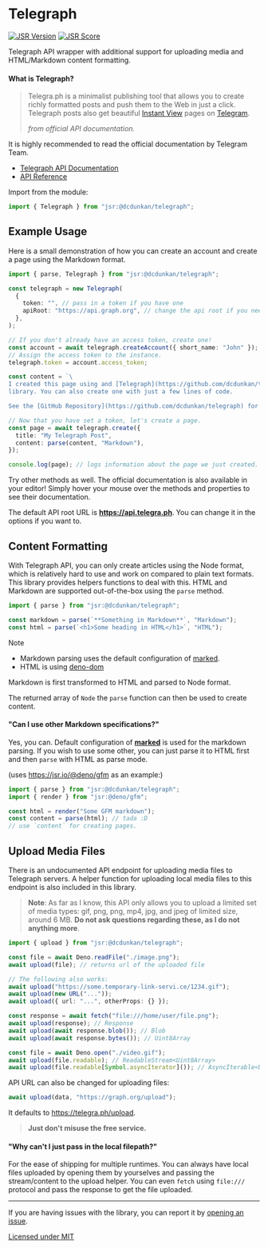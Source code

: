 # Telegraph

[![JSR Version](https://jsr.io/badges/@dcdunkan/telegraph)](https://jsr.io/@dcdunkan/telegraph)
[![JSR Score](https://jsr.io/badges/@dcdunkan/telegraph/score)](https://jsr.io/@dcdunkan/telegraph/score)

Telegraph API wrapper with additional support for uploading media and
HTML/Markdown content formatting.

#### What is Telegraph?

> Telegra.ph is a minimalist publishing tool that allows you to create richly
> formatted posts and push them to the Web in just a click. Telegraph posts also
> get beautiful [Instant View](https://telegram.org/blog/instant-view) pages on
> [Telegram](https://telegram.org).
>
> _from official API documentation._

It is highly recommended to read the official documentation by Telegram Team.

- [Telegraph API Documentation](https://telegra.ph/api)
- [API Reference](https://jsr.io/@dcdunkan/telegraph/doc)

Import from the module:

```ts
import { Telegraph } from "jsr:@dcdunkan/telegraph";
```

## Example Usage

Here is a small demonstration of how you can create an account and create a page
using the Markdown format.

```ts
import { parse, Telegraph } from "jsr:@dcdunkan/telegraph";

const telegraph = new Telegraph(
  {
    token: "", // pass in a token if you have one
    apiRoot: "https://api.graph.org", // change the api root if you need to
  },
);

// If you don't already have an access token, create one!
const account = await telegraph.createAccount({ short_name: "John" });
// Assign the access token to the instance.
telegraph.token = account.access_token;

const content = `\
I created this page using and [Telegraph](https://github.com/dcdunkan/telegraph)
library. You can also create one with just a few lines of code.

See the [GitHub Repository](https://github.com/dcdunkan/telegraph) for more.`;

// Now that you have set a token, let's create a page.
const page = await telegraph.create({
  title: "My Telegraph Post",
  content: parse(content, "Markdown"),
});

console.log(page); // logs information about the page we just created.
```

Try other methods as well. The official documentation is also available in your
editor! Simply hover your mouse over the methods and properties to see their
documentation.

The default API root URL is **<https://api.telegra.ph>**. You can change it in
the options if you want to.

## Content Formatting

With Telegraph API, you can only create articles using the Node format, which is
relatively hard to use and work on compared to plain text formats. This library
provides helpers functions to deal with this. HTML and Markdown are supported
out-of-the-box using the `parse` method.

```ts
import { parse } from "jsr:@dcdunkan/telegraph";

const markdown = parse(`**Something in Markdown**`, "Markdown");
const html = parse(`<h1>Some heading in HTML</h1>`, "HTML");
```

> [!NOTE]
>
> - Markdown parsing uses the default configuration of
>   [marked](https://github.com/markedjs/marked).
> - HTML is using [deno-dom](https://github.com/b-fuze/deno-dom)
>
> Markdown is first transformed to HTML and parsed to Node format.

The returned array of `Node` the `parse` function can then be used to create
content.

#### "Can I use other Markdown specifications?"

Yes, you can. Default configuration of **[marked](https://npm.im/marked)** is
used for the markdown parsing. If you wish to use some other, you can just parse
it to HTML first and then `parse` with HTML as parse mode.

(uses <https://jsr.io/@deno/gfm> as an example:)

```ts
import { parse } from "jsr:@dcdunkan/telegraph";
import { render } from "jsr:@deno/gfm";

const html = render("Some GFM markdown");
const content = parse(html); // tada :D
// use `content` for creating pages.
```

## Upload Media Files

There is an undocumented API endpoint for uploading media files to Telegraph
servers. A helper function for uploading local media files to this endpoint is
also included in this library.

> **Note**: As far as I know, this API only allows you to upload a limited set
> of media types: gif, png, png, mp4, jpg, and jpeg of limited size, around 6
> MB. **Do not ask questions regarding these, as I do not anything more**.

```ts
import { upload } from "jsr:@dcdunkan/telegraph";

const file = await Deno.readFile("./image.png");
await upload(file); // returns url of the uploaded file

// The following also works:
await upload("https://some.temporary-link-servi.ce/1234.gif");
await upload(new URL("..."));
await upload({ url: "...", otherProps: {} });

const response = await fetch("file:///home/user/file.png");
await upload(response); // Response
await upload(await response.blob()); // Blob
await upload(await response.bytes()); // Uint8Array

const file = await Deno.open("./video.gif");
await upload(file.readable); // ReadableStream<Uint8Array>
await upload(file.readable[Symbol.asyncIterator]()); // AsyncIterable<Uint8Array>, also sync ones!
```

API URL can also be changed for uploading files:

```ts
await upload(data, "https://graph.org/upload");
```

It defaults to <https://telegra.ph/upload>.

> **Just don't misuse the free service.**

#### "Why can't I just pass in the local filepath?"

For the ease of shipping for multiple runtimes. You can always have local files
uploaded by opening them by yourselves and passing the stream/content to the
upload helper. You can even `fetch` using `file:///` protocol and pass the
response to get the file uploaded.

---

If you are having issues with the library, you can report it by
[opening an issue](https://github.com/dcdunkan/telegraph/issues).

[Licensed under MIT](./LICENSE)
